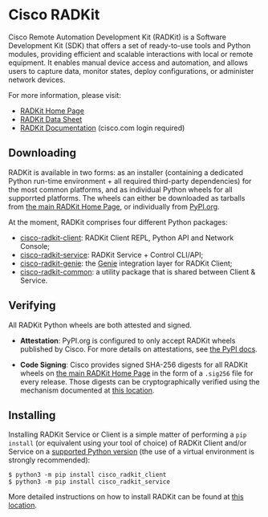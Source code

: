 # Cisco RADKit

Cisco Remote Automation Development Kit (RADKit) is a Software Development Kit (SDK) that offers a set of ready-to-use tools and Python modules, providing efficient and scalable interactions with local or remote equipment. It enables manual device access and automation, and allows users to capture data, monitor states, deploy configurations, or administer network devices.

For more information, please visit:

- [RADKit Home Page](https://radkit.cisco.com/)
- [RADKit Data Sheet](https://www.cisco.com/c/en/us/td/docs/cloud-systems-management/remote-automation-development-kit/radkit-data-sheet.html)
- [RADKit Documentation](https://radkit.cisco.com/docs/) (cisco.com login required)

## Downloading

RADKit is available in two forms: as an installer (containing a dedicated Python run-time environment + all required third-party dependencies) for the most common platforms, and as individual Python wheels for all supporrted platforms. The wheels can either be downloaded as tarballs from [the main RADKit Home Page](https://radkit.cisco.com/downloads/), or individually from [PyPI.org](https://pypi.org).

At the moment, RADKit comprises four different Python packages:

- [cisco-radkit-client](https://pypi.org/project/cisco-radkit-client/): RADKit Client REPL, Python API and Network Console;
- [cisco-radkit-service](https://pypi.org/project/cisco-radkit-service/): RADKit Service + Control CLI/API;
- [cisco-radkit-genie](https://pypi.org/project/cisco-radkit-genie/): the [Genie](https://pypi.org/project/genie/) integration layer for RADKit Client;
- [cisco-radkit-common](https://pypi.org/project/cisco-radkit-common/): a utility package that is shared between Client & Service.

## Verifying

All RADKit Python wheels are both attested and signed.

- **Attestation**: PyPI.org is configured to only accept RADKit wheels published by Cisco. For more details on attestations, see [the PyPI docs](https://docs.pypi.org/attestations/).

- **Code Signing**: Cisco provides signed SHA-256 digests for all RADKit wheels on [the main RADKit Home Page](https://radkit.cisco.com/downloads/) in the form of a `.sig256` file for every release. Those digests can be cryptographically verified using the mechanism documented at [this location](https://radkit.cisco.com/docs/security/security_codesign.html).

## Installing

Installing RADKit Service or Client is a simple matter of performing a `pip install` (or equivalent using your tool of choice) of RADKit Client and/or Service on a [supported Python version](https://radkit.cisco.com/docs/compatibility.html) (the use of a virtual environment is strongly recommended):

```
$ python3 -m pip install cisco_radkit_client
$ python3 -m pip install cisco_radkit_service
```

More detailed instructions on how to install RADKit can be found at [this location](https://radkit.cisco.com/docs/install/install_pip.html).